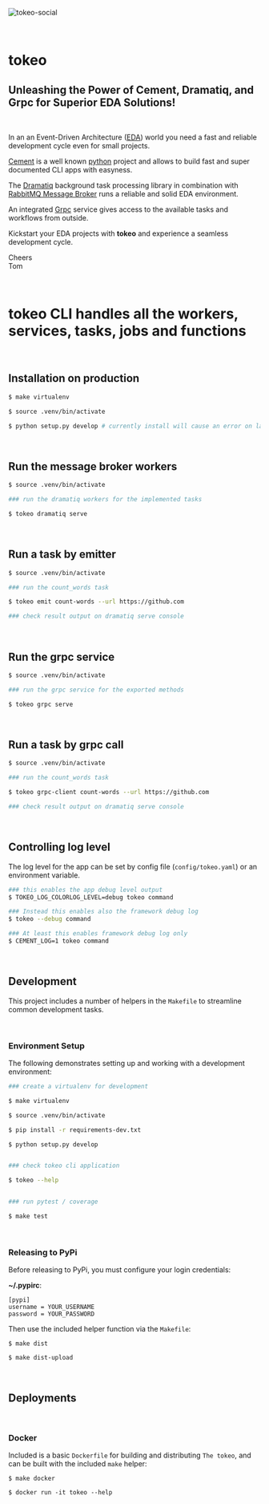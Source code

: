 ![tokeo-social](https://github.com/tokeo/tokeo/assets/410087/ea3cb6f6-7aec-49e1-b622-a01dbf89508b)

<br/>

# tokeo
## Unleashing the Power of Cement, Dramatiq, and Grpc for Superior EDA Solutions!

<br/>

In an an Event-Driven Architecture ([EDA](https://en.wikipedia.org/wiki/Event-driven_architecture)) world you need a fast and reliable development cycle even for small projects.

[Cement](https://builtoncement.com) is a well known [python](https://www.python.org) project and allows to build fast and super documented CLI apps with easyness.

The [Dramatiq](https://dramatiq.io) background task processing library in combination with [RabbitMQ Message Broker](https://www.rabbitmq.com) runs a reliable and solid EDA environment.

An integrated [Grpc](https://grpc.io) service gives access to the available tasks and workflows from outside.

Kickstart your EDA projects with **tokeo** and experience a seamless development cycle.

Cheers<br/>
Tom

<br/>

# tokeo CLI handles all the workers, services, tasks, jobs and functions

<br/>

## Installation on production

```bash
$ make virtualenv

$ source .venv/bin/activate

$ python setup.py develop # currently install will cause an error on lazy-load
```

<br/>

## Run the message broker workers

```bash
$ source .venv/bin/activate

### run the dramatiq workers for the implemented tasks

$ tokeo dramatiq serve
```

<br/>

## Run a task by emitter

```bash
$ source .venv/bin/activate

### run the count_words task

$ tokeo emit count-words --url https://github.com

### check result output on dramatiq serve console
```

<br/>

## Run the grpc service

```bash
$ source .venv/bin/activate

### run the grpc service for the exported methods

$ tokeo grpc serve
```

<br/>

## Run a task by grpc call

```bash
$ source .venv/bin/activate

### run the count_words task

$ tokeo grpc-client count-words --url https://github.com

### check result output on dramatiq serve console
```

<br/>

## Controlling log level

The log level for the app can be set by config file (`config/tokeo.yaml`) or an environment variable.

```bash
### this enables the app debug level output
$ TOKEO_LOG_COLORLOG_LEVEL=debug tokeo command

### Instead this enables also the framework debug log
$ tokeo --debug command

### At least this enables framework debug log only
$ CEMENT_LOG=1 tokeo command
```

<br/>

## Development

This project includes a number of helpers in the `Makefile` to streamline common development tasks.

<br/>

### Environment Setup

The following demonstrates setting up and working with a development environment:

```bash
### create a virtualenv for development

$ make virtualenv

$ source .venv/bin/activate

$ pip install -r requirements-dev.txt

$ python setup.py develop


### check tokeo cli application

$ tokeo --help


### run pytest / coverage

$ make test
```

<br/>

### Releasing to PyPi

Before releasing to PyPi, you must configure your login credentials:

**~/.pypirc**:

```
[pypi]
username = YOUR_USERNAME
password = YOUR_PASSWORD
```

Then use the included helper function via the `Makefile`:

```
$ make dist

$ make dist-upload
```

<br/>

## Deployments

<br/>

### Docker

Included is a basic `Dockerfile` for building and distributing `The tokeo`,
and can be built with the included `make` helper:

```
$ make docker

$ docker run -it tokeo --help
```
